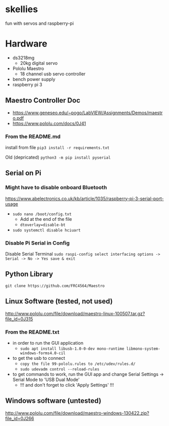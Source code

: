 # skellies
fun with servos and raspberry-pi

# Hardware

* ds3218mg
  * 20kg digital servo
* Pololu Maestro
  * 18 channel usb servo controller
* bench power supply
* raspberry pi 3

## Maestro Controller Doc

* <https://www.geneseo.edu/~pogo/LabVIEW/Assignments/Demos/maestro.pdf>
* <https://www.pololu.com/docs/0J41>

### From the README.md

install from file
`pip3 install -r requirements.txt`

Old (depricated)
`python3 -m pip install pyserial`

## Serial on Pi

### Might have to disable onboard Bluetooth

<https://www.abelectronics.co.uk/kb/article/1035/raspberry-pi-3-serial-port-usage>

* `sudo nano /boot/config.txt`
  * Add at the end of the file
  * `dtoverlay=disable-bt`
* `sudo systemctl disable hciuart`

### Disable Pi Serial in Config

Disable Serial Terminal
`sudo raspi-config select interfacing options -> Serial -> No -> Yes save & exit`

## Python Library

`git clone https://github.com/FRC4564/Maestro`

## Linux Software (tested, not used)

<http://www.pololu.com/file/download/maestro-linux-100507.tar.gz?file_id=0J315>

### From the README.txt

* in order to run the GUI application
  * `sudo apt install libusb-1.0-0-dev mono-runtime libmono-system-windows-forms4.0-cil`
* to get the usb to connect
  * `copy the file 99-pololu.rules to /etc/udev/rules.d/`
  * `sudo udevadm control --reload-rules`
* to get commands to work, run the GUI app and change Serial Settings -> Serial Mode to 'USB Dual Mode'
  * !!! and don't forget to click 'Apply Settings' !!!

## Windows software (untested)

http://www.pololu.com/file/download/maestro-windows-130422.zip?file_id=0J266
